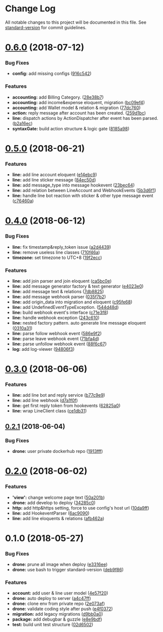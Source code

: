 # Change Log

All notable changes to this project will be documented in this file. See [standard-version](https://github.com/conventional-changelog/standard-version) for commit guidelines.

<a name="0.6.0"></a>
# [0.6.0](https://github.com/g9308370/cococharge/compare/v0.5.0...v0.6.0) (2018-07-12)


### Bug Fixes

* **config:** add missing configs ([916c542](https://github.com/g9308370/cococharge/commit/916c542))


### Features

* **accounting:** add Billing Category. ([28e38b7](https://github.com/g9308370/cococharge/commit/28e38b7))
* **accounting:** add income&expense eloquent, migration ([bc09ef4](https://github.com/g9308370/cococharge/commit/bc09ef4))
* **accounting:** add Wallet model & relation & migration ([77dc760](https://github.com/g9308370/cococharge/commit/77dc760))
* **action:** reply message after account has been created. ([259d1bc](https://github.com/g9308370/cococharge/commit/259d1bc))
* **line:** dispatch actions by ActionDispatcher after event has been parsed. ([b2a16ec](https://github.com/g9308370/cococharge/commit/b2a16ec))
* **syntaxGate:** build action structure & logic gate ([8185a98](https://github.com/g9308370/cococharge/commit/8185a98))



<a name="0.5.0"></a>
# [0.5.0](https://github.com/g9308370/cococharge/compare/v0.4.0...v0.5.0) (2018-06-21)


### Features

* **line:** add line account eloquent ([e14ebc9](https://github.com/g9308370/cococharge/commit/e14ebc9))
* **line:** add line sticker message ([84ec50d](https://github.com/g9308370/cococharge/commit/84ec50d))
* **line:** add message_type into message hookevent ([23bec64](https://github.com/g9308370/cococharge/commit/23bec64))
* **line:** add relation between LineAccount and WebhookEvents ([5b3d6f1](https://github.com/g9308370/cococharge/commit/5b3d6f1))
* **line:** handle line bot reaction with sticker & other type message event ([c76460a](https://github.com/g9308370/cococharge/commit/c76460a))



<a name="0.4.0"></a>
# [0.4.0](https://github.com/g9308370/cococharge/compare/v0.3.0...v0.4.0) (2018-06-12)


### Bug Fixes

* **line:** fix timestamp&reply_token issue ([a2d4439](https://github.com/g9308370/cococharge/commit/a2d4439))
* **line:** remove useless line classes ([710f46a](https://github.com/g9308370/cococharge/commit/710f46a))
* **timezone:** set timezone to UTC+8 ([19f2ecc](https://github.com/g9308370/cococharge/commit/19f2ecc))


### Features

* **line:** add join parser and join eloquent ([ca5bc0e](https://github.com/g9308370/cococharge/commit/ca5bc0e))
* **line:** add message generator factory & text generator ([e4023e0](https://github.com/g9308370/cococharge/commit/e4023e0))
* **line:** add message text & relations ([7db8825](https://github.com/g9308370/cococharge/commit/7db8825))
* **line:** add message webhook parser ([035f7b2](https://github.com/g9308370/cococharge/commit/035f7b2))
* **line:** add origin_data into migration and eloquent ([c95fe68](https://github.com/g9308370/cococharge/commit/c95fe68))
* **line:** add UndefinedEventTypeException. ([544d48d](https://github.com/g9308370/cococharge/commit/544d48d))
* **line:** build webhook event's interface ([c71e3f8](https://github.com/g9308370/cococharge/commit/c71e3f8))
* **line:** handle webhook exception ([243c610](https://github.com/g9308370/cococharge/commit/243c610))
* **line:** nested factory pattern. auto generate line message eloquent ([0310a31](https://github.com/g9308370/cococharge/commit/0310a31))
* **line:** parse follow webhook event ([586e9f2](https://github.com/g9308370/cococharge/commit/586e9f2))
* **line:** parse leave webhook event ([71bfa4d](https://github.com/g9308370/cococharge/commit/71bfa4d))
* **line:** parse unfollow webhook event ([88f6c67](https://github.com/g9308370/cococharge/commit/88f6c67))
* **log:** add log-viewer ([94806f3](https://github.com/g9308370/cococharge/commit/94806f3))



<a name="0.3.0"></a>
# [0.3.0](https://github.com/g9308370/cococharge/compare/v0.2.1...v0.3.0) (2018-06-06)


### Features

* **line:** add line bot and reply service ([b77c9e9](https://github.com/g9308370/cococharge/commit/b77c9e9))
* **line:** add line webhook ([d7a1f0f](https://github.com/g9308370/cococharge/commit/d7a1f0f))
* **line:** get first reply token from hookevents ([62825a0](https://github.com/g9308370/cococharge/commit/62825a0))
* **line:** wrap LineClient class ([ce1db31](https://github.com/g9308370/cococharge/commit/ce1db31))



<a name="0.2.1"></a>
## [0.2.1](https://github.com/g9308370/cococharge/compare/v0.2.0...v0.2.1) (2018-06-04)


### Bug Fixes

* **drone:** user private dockerhub repo ([1913fff](https://github.com/g9308370/cococharge/commit/1913fff))



<a name="0.2.0"></a>
# [0.2.0](https://github.com/g9308370/cococharge/compare/v0.1.0...v0.2.0) (2018-06-02)


### Features

* **'view':** change welcome page text ([50a201b](https://github.com/g9308370/cococharge/commit/50a201b))
* **drone:** add develop to deploy ([34285c0](https://github.com/g9308370/cococharge/commit/34285c0))
* **http:** add http&https setting, force to use config's host url ([10da9ff](https://github.com/g9308370/cococharge/commit/10da9ff))
* **line:** add HookeventParser ([6ac9090](https://github.com/g9308370/cococharge/commit/6ac9090))
* **line:** add line eloquents & relations ([afb462a](https://github.com/g9308370/cococharge/commit/afb462a))



<a name="0.1.0"></a>
# 0.1.0 (2018-05-27)


### Bug Fixes

* **drone:** prune all image when deploy ([e3316ee](https://github.com/g9308370/cococharge/commit/e3316ee))
* **drone:** use bash to trigger standard-version ([deb9f86](https://github.com/g9308370/cococharge/commit/deb9f86))


### Features

* **account:** add user & line user model ([4e57f20](https://github.com/g9308370/cococharge/commit/4e57f20))
* **drone:** auto deploy to server ([a4c47ff](https://github.com/g9308370/cococharge/commit/a4c47ff))
* **drone:** clone env from private repo ([2e073af](https://github.com/g9308370/cococharge/commit/2e073af))
* **drone:** validate coding style after push ([e4f0372](https://github.com/g9308370/cococharge/commit/e4f0372))
* **migration:** add legacy migrations ([d9bb0a0](https://github.com/g9308370/cococharge/commit/d9bb0a0))
* **package:** add debugbar & guzzle ([e8e9bdf](https://github.com/g9308370/cococharge/commit/e8e9bdf))
* **test:** build unit test structure ([02d6502](https://github.com/g9308370/cococharge/commit/02d6502))
